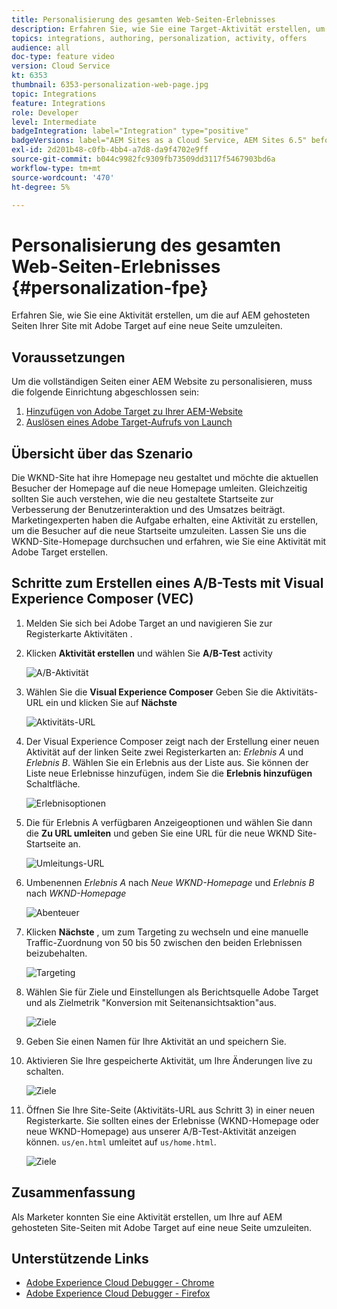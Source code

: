 ```yaml
---
title: Personalisierung des gesamten Web-Seiten-Erlebnisses
description: Erfahren Sie, wie Sie eine Target-Aktivität erstellen, um Ihre AEM Webseiten mithilfe von Adobe Target auf neue Seiten umzuleiten.
topics: integrations, authoring, personalization, activity, offers
audience: all
doc-type: feature video
version: Cloud Service
kt: 6353
thumbnail: 6353-personalization-web-page.jpg
topic: Integrations
feature: Integrations
role: Developer
level: Intermediate
badgeIntegration: label="Integration" type="positive"
badgeVersions: label="AEM Sites as a Cloud Service, AEM Sites 6.5" before-title="false"
exl-id: 2d201b48-c0fb-4bb4-a7d8-da9f4702e9ff
source-git-commit: b044c9982fc9309fb73509dd3117f5467903bd6a
workflow-type: tm+mt
source-wordcount: '470'
ht-degree: 5%

---
```


# Personalisierung des gesamten Web-Seiten-Erlebnisses {#personalization-fpe}

Erfahren Sie, wie Sie eine Aktivität erstellen, um die auf AEM gehosteten Seiten Ihrer Site mit Adobe Target auf eine neue Seite umzuleiten.

## Voraussetzungen

Um die vollständigen Seiten einer AEM Website zu personalisieren, muss die folgende Einrichtung abgeschlossen sein:

1. [Hinzufügen von Adobe Target zu Ihrer AEM-Website](./add-target-launch-extension.md)
1. [Auslösen eines Adobe Target-Aufrufs von Launch](./load-and-fire-target.md)

## Übersicht über das Szenario

Die WKND-Site hat ihre Homepage neu gestaltet und möchte die aktuellen Besucher der Homepage auf die neue Homepage umleiten. Gleichzeitig sollten Sie auch verstehen, wie die neu gestaltete Startseite zur Verbesserung der Benutzerinteraktion und des Umsatzes beiträgt. Marketingexperten haben die Aufgabe erhalten, eine Aktivität zu erstellen, um die Besucher auf die neue Startseite umzuleiten. Lassen Sie uns die WKND-Site-Homepage durchsuchen und erfahren, wie Sie eine Aktivität mit Adobe Target erstellen.

## Schritte zum Erstellen eines A/B-Tests mit Visual Experience Composer (VEC)

1. Melden Sie sich bei Adobe Target an und navigieren Sie zur Registerkarte Aktivitäten .
1. Klicken **Aktivität erstellen** und wählen Sie **A/B-Test** activity

   ![A/B-Aktivität](assets/ab-target-activity.png)

1. Wählen Sie die **Visual Experience Composer** Geben Sie die Aktivitäts-URL ein und klicken Sie auf **Nächste**

   ![Aktivitäts-URL](assets/ab-test-url.png)

1. Der Visual Experience Composer zeigt nach der Erstellung einer neuen Aktivität auf der linken Seite zwei Registerkarten an: *Erlebnis A* und *Erlebnis B*. Wählen Sie ein Erlebnis aus der Liste aus. Sie können der Liste neue Erlebnisse hinzufügen, indem Sie die **Erlebnis hinzufügen** Schaltfläche.

   ![Erlebnisoptionen](assets/experience-options.png)

1. Die für Erlebnis A verfügbaren Anzeigeoptionen und wählen Sie dann die **Zu URL umleiten** und geben Sie eine URL für die neue WKND Site-Startseite an.

   ![Umleitungs-URL](assets/redirect-url.png)

1. Umbenennen *Erlebnis A* nach *Neue WKND-Homepage* und *Erlebnis B* nach *WKND-Homepage*

   ![Abenteuer](assets/new-experiences.png)

1. Klicken **Nächste** , um zum Targeting zu wechseln und eine manuelle Traffic-Zuordnung von 50 bis 50 zwischen den beiden Erlebnissen beizubehalten.

   ![Targeting](assets/targeting.png)

1. Wählen Sie für Ziele und Einstellungen als Berichtsquelle Adobe Target und als Zielmetrik &quot;Konversion mit Seitenansichtsaktion&quot;aus.

   ![Ziele](assets/goals.png)

1. Geben Sie einen Namen für Ihre Aktivität an und speichern Sie.
1. Aktivieren Sie Ihre gespeicherte Aktivität, um Ihre Änderungen live zu schalten.

   ![Ziele](assets/activate.png)

1. Öffnen Sie Ihre Site-Seite (Aktivitäts-URL aus Schritt 3) in einer neuen Registerkarte. Sie sollten eines der Erlebnisse (WKND-Homepage oder neue WKND-Homepage) aus unserer A/B-Test-Aktivität anzeigen können. `us/en.html` umleitet auf `us/home.html`.

   ![Ziele](assets/redirect-test.png)

## Zusammenfassung

Als Marketer konnten Sie eine Aktivität erstellen, um Ihre auf AEM gehosteten Site-Seiten mit Adobe Target auf eine neue Seite umzuleiten.

## Unterstützende Links

* [Adobe Experience Cloud Debugger - Chrome](https://chrome.google.com/webstore/detail/adobe-experience-cloud-de/ocdmogmohccmeicdhlhhgepeaijenapj)
* [Adobe Experience Cloud Debugger - Firefox](https://addons.mozilla.org/en-US/firefox/addon/adobe-experience-platform-dbg/)
